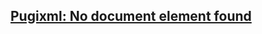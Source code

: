 ## [Pugixml: No document element found](https://stackoverflow.com/questions/24549737/pugixml-no-document-element-found)
